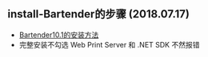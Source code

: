 ## install-Bartender的步骤 (2018.07.17)
* [Bartender10.1的安装方法](https://jingyan.baidu.com/article/63acb44a2d327761fcc17e13.html)
* 完整安装不勾选 Web Print Server 和 .NET SDK 不然报错